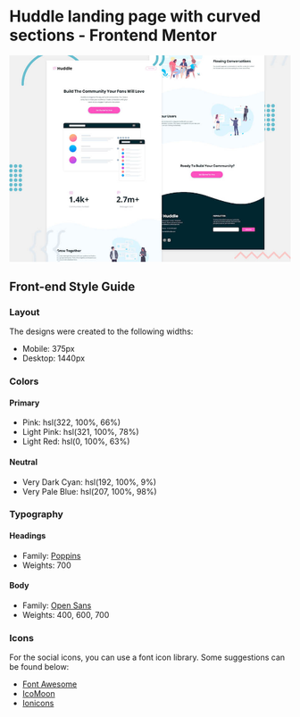 # Huddle landing page with curved sections - Frontend Mentor

![Header/intro section for the Huddle landing page with curved sections](./design/desktop-preview.jpg)

## Front-end Style Guide

### Layout

The designs were created to the following widths:

- Mobile: 375px
- Desktop: 1440px

### Colors

#### Primary

- Pink: hsl(322, 100%, 66%)
- Light Pink: hsl(321, 100%, 78%)
- Light Red: hsl(0, 100%, 63%)

#### Neutral

- Very Dark Cyan: hsl(192, 100%, 9%)
- Very Pale Blue: hsl(207, 100%, 98%)

### Typography

#### Headings

- Family: [Poppins](https://fonts.google.com/specimen/Poppins)
- Weights: 700

#### Body

- Family: [Open Sans](https://fonts.google.com/specimen/Open+Sans)
- Weights: 400, 600, 700

### Icons

For the social icons, you can use a font icon library. Some suggestions can be found below:

- [Font Awesome](https://fontawesome.com/)
- [IcoMoon](https://icomoon.io/)
- [Ionicons](https://ionicons.com/)
